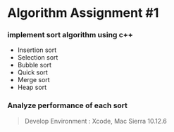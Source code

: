 # Algorithm Assignment #1

### implement sort algorithm using c++

- Insertion sort
- Selection sort
- Bubble sort
- Quick sort
- Merge sort
- Heap sort

### Analyze performance of each sort







> Develop Environment : Xcode,  Mac Sierra 10.12.6

